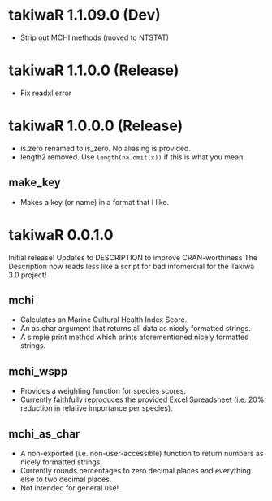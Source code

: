 # takiwaR 1.1.09.0 (Dev)

- Strip out MCHI methods (moved to NTSTAT)

# takiwaR 1.1.0.0 (Release)

- Fix readxl error

# takiwaR 1.0.0.0 (Release)

- is.zero renamed to is_zero. No aliasing is provided.
- length2 removed. Use `length(na.omit(x))` if this is what you mean.

## make_key

- Makes a key (or name) in a format that I like.

# takiwaR 0.0.1.0

Initial release!
Updates to DESCRIPTION to improve CRAN-worthiness
The Description now reads less like a script for bad infomercial for the Takiwa 3.0 project!

## mchi

- Calculates an Marine Cultural Health Index Score.
- An as.char argument that returns all data as nicely formatted strings.
- A simple print method which prints aforementioned nicely formatted strings.

## mchi_wspp

- Provides a weighting function for species scores.
- Currently faithfully reproduces the provided Excel Spreadsheet (i.e. 20% reduction in relative importance per species).

## mchi_as_char

- A non-exported (i.e. non-user-accessible) function to return numbers as nicely formatted strings.
- Currently rounds percentages to zero decimal places and everything else to two decimal places.  
- Not intended for general use!
